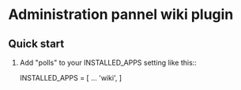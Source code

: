 # Administration pannel wiki plugin

## Quick start

1. Add "polls" to your INSTALLED_APPS setting like this::

    INSTALLED_APPS = [
        ...
        'wiki',
    ]
